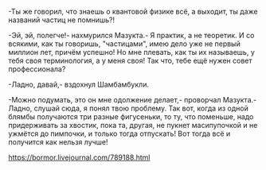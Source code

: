 -Ты же говорил, что знаешь о квантовой физике всё, а выходит, ты даже названий частиц не помнишь?!

-Эй, эй, полегче!- нахмурился Мазукта.- Я практик, а не теоретик. И со всякими, как ты говоришь, "частицами", имею дело уже не первый миллион лет, причём успешно! Но мне плевать, как ты их называешь, у тебя своя терминология, а у меня своя! Так что, тебе ещё нужен совет профессионала?

-Ладно, давай,- вздохнул Шамбамбукли.

-Можно подумать, это он мне одолжение делает,- проворчал Мазукта.- Ладно, слушай сюда, я понял твою проблему. Так вот, когда из одной блямбы получаются три разные фигусеньки, то ту, что поменьше, надо придерживать за хвостик, пока та, другая, не пукнет масипупочкой и не ужмётся до пимпочки, и только тогда отпускать! Вот тогда всё и получится как нельзя лучше!

https://bormor.livejournal.com/789188.html